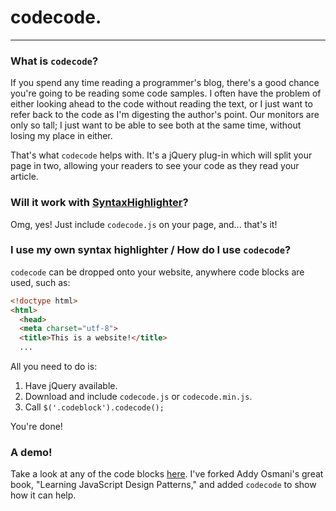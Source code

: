 # codecode.
----

### What is `codecode`?
If you spend any time reading a programmer's blog, there's a good chance you're going to be reading some code samples. I often have the problem of either looking ahead to the code without reading the text, or I just want to refer back to the code as I'm digesting the author's point. Our monitors are only so tall; I just want to be able to see both at the same time, without losing my place in either.

That's what `codecode` helps with. It's a jQuery plug-in which will split your page in two, allowing your readers to see your code as they read your article.

### Will it work with [SyntaxHighlighter](http://alexgorbatchev.com/SyntaxHighlighter/)?
Omg, yes! Just include `codecode.js` on your page, and... that's it!

### I use my own syntax highlighter / How do I use `codecode`?
`codecode` can be dropped onto your website, anywhere code blocks are used, such as:

```html
<!doctype html>
<html>
  <head>
  <meta charset="utf-8">
  <title>This is a website!</title>
  ...
```

All you need to do is:

1. Have jQuery available.
2. Download and include `codecode.js` or `codecode.min.js`.
3. Call `$('.codeblock').codecode();`

You're done!

### A demo!
Take a look at any of the code blocks [here](http://stephenplusplus.github.com/essential-js-design-patterns/). I've forked Addy Osmani's great book, "Learning JavaScript Design Patterns," and added `codecode` to show how it can help.
